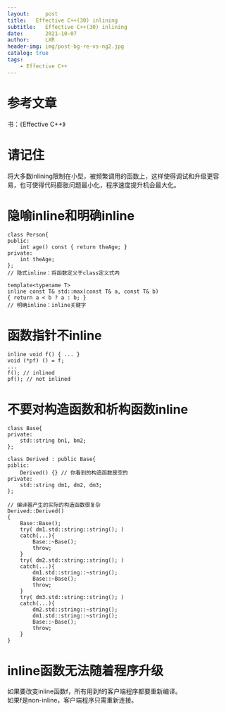 ```yaml
---
layout:     post
title:   Effective C++(30) inlining
subtitle:   Effective C++(30) inlining
date:       2021-10-07
author:     LXR
header-img: img/post-bg-re-vs-ng2.jpg
catalog: true
tags:
    - Effective C++
---
```


# 参考文章
书：《Effective C++》

# 请记住
将大多数inlining限制在小型，被频繁调用的函数上，这样使得调试和升级更容易，也可使得代码膨胀问题最小化，程序速度提升机会最大化。  

# 隐喻inline和明确inline
```
class Person{
public:
    int age() const { return theAge; }
private:
    int theAge;
}; 
// 隐式inline：将函数定义于class定义式内

template<typename T>
inline const T& std::max(const T& a, const T& b)
{ return a < b ? a : b; }
// 明确inline：inline关键字
```

# 函数指针不inline
```
inline void f() { ... }
void (*pf) () = f;
...
f(); // inlined
pf(); // not inlined
```

# 不要对构造函数和析构函数inline
```
class Base{
private:
    std::string bn1, bm2;
};

class Derived : public Base{
piblic:
    Derived() {} // 你看到的构造函数是空的
private:
    std::string dm1, dm2, dm3;
};

// 编译器产生的实际的构造函数很复杂
Derived::Derived()
{
    Base::Base();
    try( dm1.std::string::string(); )
    catch(...){
        Base::~Base();
        throw;
    }
    try( dm2.std::string::string(); )
    catch(...){
        dm1.std::string::~string();
        Base::~Base();
        throw;
    }
    try( dm3.std::string::string(); )
    catch(...){
        dm2.std::string::~string();
        dm1.std::string::~string();
        Base::~Base();
        throw;
    }
}
```

# inline函数无法随着程序升级
如果要改变inline函数f，所有用到f的客户端程序都要重新编译。  
如果f是non-inline，客户端程序只需重新连接。  
